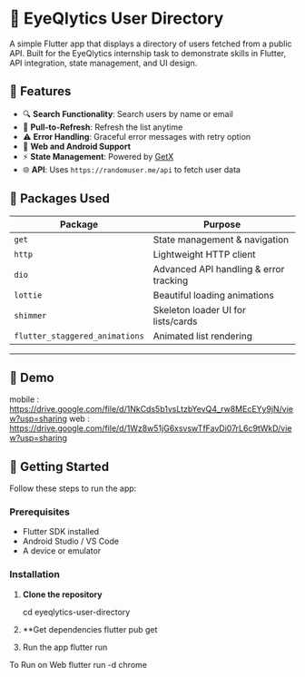 # 👤 EyeQlytics User Directory

A simple Flutter app that displays a directory of users fetched from a public API. Built for the EyeQlytics internship task to demonstrate skills in Flutter, API integration, state management, and UI design.

## 📱 Features

- 🔍 **Search Functionality**: Search users by name or email
- 🔄 **Pull-to-Refresh**: Refresh the list anytime
- ⚠️ **Error Handling**: Graceful error messages with retry option
- 🎯 **Web and Android Support**
- ⚡ **State Management**: Powered by [GetX](https://pub.dev/packages/get)
- 🌐 **API**: Uses `https://randomuser.me/api` to fetch user data

## 🧪 Packages Used

| Package                        | Purpose                                |
|-------------------------------|-----------------------------------------|
| `get`                         | State management & navigation           |
| `http`                        | Lightweight HTTP client                 |
| `dio`                         | Advanced API handling & error tracking  |
| `lottie`                      | Beautiful loading animations            |
| `shimmer`                     | Skeleton loader UI for lists/cards      |
| `flutter_staggered_animations`| Animated list rendering                 |

---------------------------------------------------------------------------
## 📸 Demo
mobile : https://drive.google.com/file/d/1NkCds5b1vsLtzbYevQ4_rw8MEcEYy9jN/view?usp=sharing
web : https://drive.google.com/file/d/1Wz8w51jG6xsvswTfFavDi07rL6c9tWkD/view?usp=sharing

## 🚀 Getting Started

Follow these steps to run the app:

### Prerequisites
- Flutter SDK installed
- Android Studio / VS Code
- A device or emulator

### Installation

1. **Clone the repository**
   
   
   cd eyeqlytics-user-directory
2. **Get dependencies
   flutter pub get
3. Run the app
   flutter run

To Run on Web
  flutter run -d chrome

